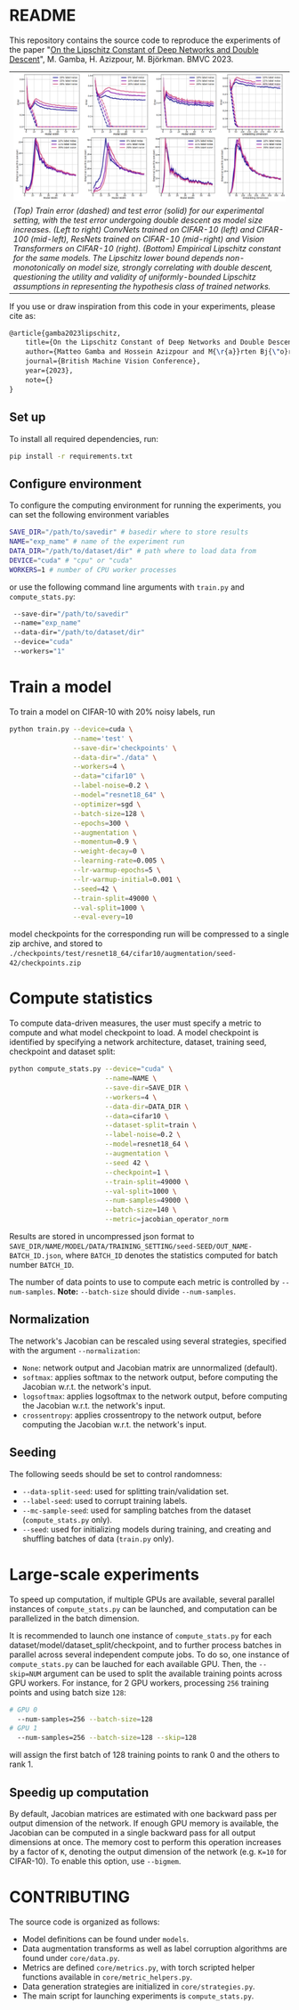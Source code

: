 # README

This repository contains the source code to reproduce the experiments of the paper "[On the Lipschitz Constant of Deep Networks and Double Descent](https://arxiv.org/abs/2301.12309)", M. Gamba, H. Azizpour, M. Björkman. BMVC 2023.

<table>
    <tr>
        <td><img alt="(Top) test error of several deep networks undergoing doulbe descent. (Bottom) the trend is mirrored by our empirical Lipschitz constant estimate." src="./pics/results.png" />
        </td>
    </tr>
    <tr>
        <td> <i> (Top) Train error (dashed) and test error (solid) for our experimental setting, with the test error undergoing double descent as model size increases. (Left to right) ConvNets trained on CIFAR-10 (left) and CIFAR-100 (mid-left), ResNets trained on CIFAR-10 (mid-right) and Vision Transformers on CIFAR-10 (right). (Bottom) Empirical Lipschitz constant for the same models. The Lipschitz lower bound depends non-monotonically on model size, strongly correlating with double descent, questioning the utility and validity of uniformly-bounded Lipschitz assumptions in representing the hypothesis class of trained networks.</i>
        </td>
    </tr>
</table>

If you use or draw inspiration from this code in your experiments, please cite as:

```latex
@article{gamba2023lipschitz,
    title={On the Lipschitz Constant of Deep Networks and Double Descent},
    author={Matteo Gamba and Hossein Azizpour and M{\r{a}}rten Bj{\"o}rkman},
    journal={British Machine Vision Conference},
    year={2023},
    note={}
}
```

## Set up

To install all required dependencies, run:
```bash
pip install -r requirements.txt
```

## Configure environment

To configure the computing environment for running the experiments, you can set the following environment variables
```bash
SAVE_DIR="/path/to/savedir" # basedir where to store results
NAME="exp_name" # name of the experiment run
DATA_DIR="/path/to/dataset/dir" # path where to load data from
DEVICE="cuda" # "cpu" or "cuda"
WORKERS=1 # number of CPU worker processes
```
or use the following command line arguments with `train.py` and `compute_stats.py`:
```bash
 --save-dir="/path/to/savedir"
 --name="exp_name"
 --data-dir="/path/to/dataset/dir"
 --device="cuda"
 --workers="1"
```

# Train a model

To train a model on CIFAR-10 with 20% noisy labels, run
```bash
python train.py --device=cuda \
                --name='test' \
                --save-dir='checkpoints' \
                --data-dir="./data" \
                --workers=4 \
                --data="cifar10" \
                --label-noise=0.2 \
                --model="resnet18_64" \
                --optimizer=sgd \
                --batch-size=128 \
                --epochs=300 \
                --augmentation \
                --momentum=0.9 \
                --weight-decay=0 \
                --learning-rate=0.005 \
                --lr-warmup-epochs=5 \
                --lr-warmup-initial=0.001 \
                --seed=42 \
                --train-split=49000 \
                --val-split=1000 \
                --eval-every=10 
```
model checkpoints for the corresponding run will be compressed to a single zip archive, and stored to `./checkpoints/test/resnet18_64/cifar10/augmentation/seed-42/checkpoints.zip`

# Compute statistics

To compute data-driven measures, the user must specify a metric to compute and what model checkpoint to load. A model checkpoint is identified by specifying a network architecture, dataset, training seed, checkpoint and dataset split:
```bash
python compute_stats.py --device="cuda" \
                        --name=NAME \
                        --save-dir=SAVE_DIR \
                        --workers=4 \
                        --data-dir=DATA_DIR \
                        --data=cifar10 \
                        --dataset-split=train \
                        --label-noise=0.2 \
                        --model=resnet18_64 \
                        --augmentation \
                        --seed 42 \
                        --checkpoint=1 \
                        --train-split=49000 \
                        --val-split=1000 \
                        --num-samples=49000 \
                        --batch-size=140 \
                        --metric=jacobian_operator_norm
```
Results are stored in uncompressed json format to `SAVE_DIR/NAME/MODEL/DATA/TRAINING_SETTING/seed-SEED/OUT_NAME-BATCH_ID.json`, where `BATCH_ID` denotes the statistics computed for batch number `BATCH_ID`.

The number of data points to use to compute each metric is controlled by `--num-samples`. **Note:** `--batch-size` should divide `--num-samples`.

## Normalization

The network's Jacobian can be rescaled using several strategies, specified with the argument `--normalization`:
- `None`: network output and Jacobian matrix are unnormalized (default).
- `softmax`: applies softmax to the network output, before computing the Jacobian w.r.t. the network's input.
- `logsoftmax`: applies logsoftmax to the network output, before computing the Jacobian w.r.t. the network's input.
- `crossentropy`: applies crossentropy to the network output, before computing the Jacobian w.r.t. the network's input.

## Seeding

The following seeds should be set to control randomness:
- `--data-split-seed`: used for splitting train/validation set.
- `--label-seed`: used to corrupt training labels.
- `--mc-sample-seed`: used for sampling batches from the dataset (`compute_stats.py` only).
- `--seed`: used for initializing models during training, and creating and shuffling batches of data (`train.py` only).

# Large-scale experiments

To speed up computation, if multiple GPUs are available, several parallel instances of `compute_stats.py` can be launched, and computation can be parallelized in the batch dimension. 

It is recommended to launch one instance of `compute_stats.py` for each dataset/model/dataset_split/checkpoint, and to further process batches in parallel across several independent compute jobs.
To do so, one instance of `compute_stats.py` can be lauched for each available GPU. Then, the `--skip=NUM` argument can be used to split the available training points across GPU workers. For instance, for 2 GPU workers, processing `256` training points and using batch size `128`:
```bash
# GPU 0
  --num-samples=256 --batch-size=128
# GPU 1
  --num-samples=256 --batch-size=128 --skip=128
```
will assign the first batch of 128 training points to rank 0 and the others to rank 1.

## Speedig up computation

By default, Jacobian matrices are estimated with one backward pass per output dimension of the network. If enough GPU memory is available, the Jacobian can be computed in a single backward pass for all output dimensions at once. The memory cost to perform this operation increases by a factor of `K`, denoting the output dimension of the network (e.g. `K=10` for CIFAR-10). To enable this option, use `--bigmem`.

# CONTRIBUTING

The source code is organized as follows:
- Model definitions can be found under `models`.
- Data augmentation transforms as well as label corruption algorithms are found under `core/data.py`.
- Metrics are defined `core/metrics.py`, with torch scripted helper functions available in `core/metric_helpers.py`.
- Data generation strategies are initialized in `core/strategies.py`.
- The main script for launching experiments is `compute_stats.py`.
